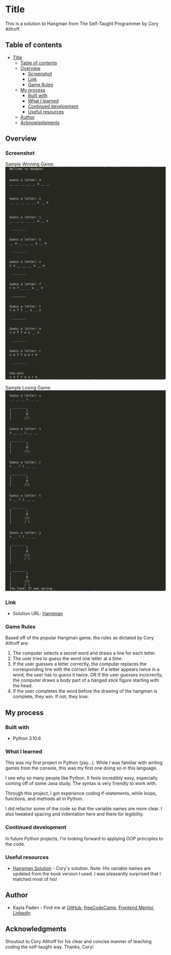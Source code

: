 # Title

This is a solution to Hangman from The Self-Taught Programmer by Cory Althoff.

## Table of contents

- [Title](#title)
  - [Table of contents](#table-of-contents)
  - [Overview](#overview)
    - [Screenshot](#screenshot)
    - [Link](#link)
    - [Game Rules](#game-rules)
  - [My process](#my-process)
    - [Built with](#built-with)
    - [What I learned](#what-i-learned)
    - [Continued development](#continued-development)
    - [Useful resources](#useful-resources)
  - [Author](#author)
  - [Acknowledgments](#acknowledgments)

## Overview

### Screenshot

Sample Winning Game:
![Hangman Winning Game](hangman_winning_game.png "sample winning game of Hangman")

Sample Losing Game:
![Hangman Losing Game](hangman_losing_game.png "sample losing game of Hangman")

### Link

- Solution URL: [Hangman](https://github.com/jugglingdev/hangman)

### Game Rules

Based off of the popular Hangman game, the rules as dictated by Cory Althoff are:

  1. The computer selects a secret word and draws a line for each letter.
  2. The user tries to guess the word one letter at a time.
  3. If the user guesses a letter correctly, the computer replaces the corresponding line with the correct letter.  If a letter appears twice in a word, the user has to guess it twice.
     OR
     If the user guesses incorrectly, the computer draws a body part of a hanged stick figure starting with the head.
  4. If the user completes the word before the drawing of the hangman is complete, they win.  If not, they lose.

## My process

### Built with

- Python 3.10.6

### What I learned

This was my first project in Python (yay...).  While I was familiar with writing games from the console, this was my first one doing so in this language.

I see why so many people like Python.  It feels incredibly easy, especially coming off of some Java study.  The syntax is very friendly to work with.

Through this project, I got experience coding if-statements, while loops, functions, and methods all in Python.

I did refactor some of the code so that the variable names are more clear.  I also tweaked spacing and indentation here and there for legibility.

### Continued development

In future Python projects, I'm looking forward to applying OOP principles to the code.

### Useful resources

- [Hangman Solution](https://github.com/calthoff/tstp/tree/master/part_I/bringing_it_all_together) - Cory's solution.  Note: His variable names are updated from the book version I used.  I was pleasantly surprised that I matched most of his!

## Author

- Kayla Paden - Find me at [GitHub](https://github.com/jugglingdev), [freeCodeCamp](https://www.freecodecamp.org/jugglingdev), [Frontend Mentor](https://www.frontendmentor.io/profile/jugglingdev), [LinkedIn](https://www.linkedin.com/in/kayla-marie-paden)

## Acknowledgments

Shoutout to Cory Althoff for his clear and concise manner of teaching coding the self-taught way.  Thanks, Cory!
